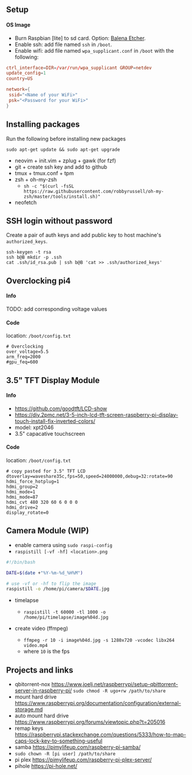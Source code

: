 ## Setup
#### OS Image
- Burn Raspbian [lite] to sd card. Option: [Balena Etcher](https://www.balena.io/etcher/).
- Enable ssh: add file named `ssh` in `/boot`.
- Enable wifi: add file named `wpa_supplicant.conf` in `/boot` with the following:

```conf
ctrl_interface=DIR=/var/run/wpa_supplicant GROUP=netdev
update_config=1
country=US

network={
 ssid="<Name of your WiFi>"
 psk="<Password for your WiFi>"
}
```

## Installing packages
Run the following before installing new packages
```
sudo apt-get update && sudo apt-get upgrade
```

- neovim + init.vim + zplug + gawk (for fzf)
- git + create ssh key and add to github
- tmux + tmux.conf + tpm
- zsh + oh-my-zsh
  - `sh -c "$(curl -fsSL https://raw.githubusercontent.com/robbyrussell/oh-my-zsh/master/tools/install.sh)"`
- neofetch

## SSH login without password
Create a pair of auth keys and add public key to host machine's `authorized_keys`.
```
ssh-keygen -t rsa
ssh b@B mkdir -p .ssh
cat .ssh/id_rsa.pub | ssh b@B 'cat >> .ssh/authorized_keys'
```

## Overclocking pi4
#### Info
TODO: add corresponding voltage values

#### Code
location: `/boot/config.txt`
```
# Overclocking
over_voltage=5.5
arm_freq=2000
#gpu_feq=600
```

## 3.5" TFT Display Module
#### Info
- https://github.com/goodtft/LCD-show
- https://diy.2pmc.net/3-5-inch-lcd-tft-screen-raspberry-pi-display-touch-install-fix-inverted-colors/
- model: xpt2046
- 3.5" capacative touchscreen

#### Code
location: `/boot/config.txt`
```
# copy pasted for 3.5" TFT LCD
dtoverlay=waveshare35c,fps=50,speed=24000000,debug=32:rotate=90
hdmi_force_hotplug=1
hdmi_group=2
hdmi_mode=1
hdmi_mode=87
hdmi_cvt 480 320 60 6 0 0 0
hdmi_drive=2
display_rotate=0
```

## Camera Module (WIP)
- enable camera using `sudo raspi-config`
- `raspistill [-vf -hf] <location>.png`

```camera.sh
#!/bin/bash

DATE=$(date +"%Y-%m-%d_%H%M")

# use -vf or -hf to flip the image
raspistill -o /home/pi/camera/$DATE.jpg
```

- timelapse
  - `raspistill -t 60000 -tl 1000 -o /home/pi/timelapse/image%04d.jpg`

- create video (ffmpeg)
  - `ffmpeg -r 10 -i image%04d.jpg -s 1280x720 -vcodec libx264 video.mp4`
  - where `10` is the fps

## Projects and links
- qbitorrent-nox https://www.joelj.net/raspberrypi/setup-qbittorrent-server-in-raspberry-pi/
`sudo chmod -R ugo+rw /path/to/share` 
- mount hard drive https://www.raspberrypi.org/documentation/configuration/external-storage.md
- auto mount hard drive https://www.raspberrypi.org/forums/viewtopic.php?t=205016
- remap keys https://raspberrypi.stackexchange.com/questions/5333/how-to-map-caps-lock-key-to-something-useful
- samba https://pimylifeup.com/raspberry-pi-samba/
- `sudo chown -R [pi user] /path/to/share`
- pi plex https://pimylifeup.com/raspberry-pi-plex-server/
- pihole https://pi-hole.net/
